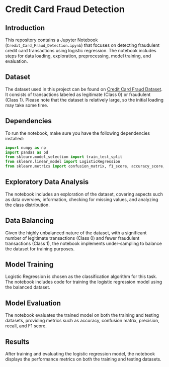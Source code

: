 # Credit Card Fraud Detection

## Introduction
This repository contains a Jupyter Notebook (`Credit_Card_Fraud_Detection.ipynb`) that focuses on detecting fraudulent credit card transactions using logistic regression. The notebook includes steps for data loading, exploration, preprocessing, model training, and evaluation.

## Dataset
The dataset used in this project can be found on [Credit Card Fraud Dataset](https://www.kaggle.com/mlg-ulb/creditcardfraud). It consists of transactions labeled as legitimate (Class 0) or fraudulent (Class 1). Please note that the dataset is relatively large, so the initial loading may take some time.

## Dependencies
To run the notebook, make sure you have the following dependencies installed:
```python
import numpy as np
import pandas as pd
from sklearn.model_selection import train_test_split
from sklearn.linear_model import LogisticRegression
from sklearn.metrics import confusion_matrix, f1_score, accuracy_score, precision_score, recall_score
```
## Exploratory Data Analysis
The notebook includes an exploration of the dataset, covering aspects such as data overview, information, checking for missing values, and analyzing the class distribution.

## Data Balancing
Given the highly unbalanced nature of the dataset, with a significant number of legitimate transactions (Class 0) and fewer fraudulent transactions (Class 1), the notebook implements under-sampling to balance the dataset for training purposes.

## Model Training
Logistic Regression is chosen as the classification algorithm for this task. The notebook includes code for training the logistic regression model using the balanced dataset.

## Model Evaluation
The notebook evaluates the trained model on both the training and testing datasets, providing metrics such as accuracy, confusion matrix, precision, recall, and F1 score.

## Results
After training and evaluating the logistic regression model, the notebook displays the performance metrics on both the training and testing datasets.

